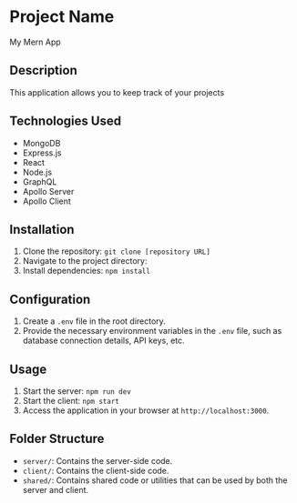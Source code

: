 # Project Name
My Mern App

## Description
This application allows you to keep track of your projects 

## Technologies Used
- MongoDB
- Express.js
- React
- Node.js
- GraphQL
- Apollo Server
- Apollo Client

## Installation
1. Clone the repository: `git clone [repository URL]`
2. Navigate to the project directory: 
3. Install dependencies: `npm install`

## Configuration
1. Create a `.env` file in the root directory.
2. Provide the necessary environment variables in the `.env` file, such as database connection details, API keys, etc.

## Usage
1. Start the server: `npm run dev`
2. Start the client: `npm start`
3. Access the application in your browser at `http://localhost:3000`.

## Folder Structure
- `server/`: Contains the server-side code.
- `client/`: Contains the client-side code.
- `shared/`: Contains shared code or utilities that can be used by both the server and client.